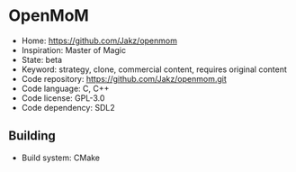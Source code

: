 # OpenMoM

- Home: https://github.com/Jakz/openmom
- Inspiration: Master of Magic
- State: beta
- Keyword: strategy, clone, commercial content, requires original content
- Code repository: https://github.com/Jakz/openmom.git
- Code language: C, C++
- Code license: GPL-3.0
- Code dependency: SDL2

## Building

- Build system: CMake
